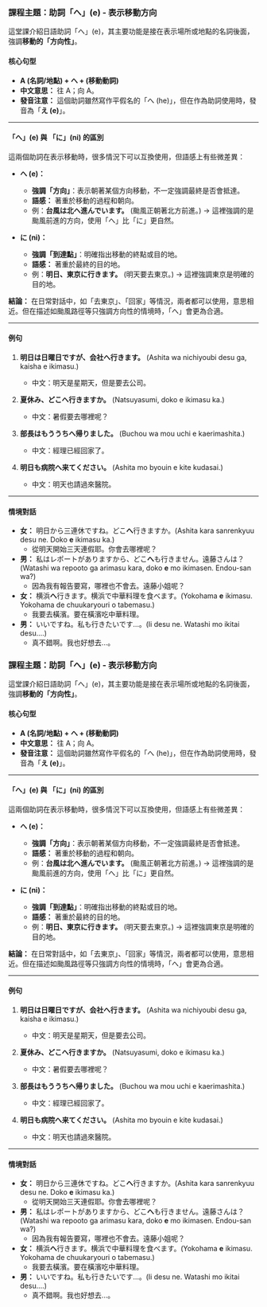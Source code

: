 
### **課程主題：助詞「へ」(e) - 表示移動方向**

這堂課介紹日語助詞「へ」(e)，其主要功能是接在表示場所或地點的名詞後面，強調**移動的「方向性」**。

#### **核心句型**

*   **A (名詞/地點) + へ + (移動動詞)**
*   **中文意思：** 往 A；向 A。
*   **發音注意：** 這個助詞雖然寫作平假名的「へ (he)」，但在作為助詞使用時，發音為「**え (e)**」。

---

#### **「へ」(e) 與 「に」(ni) 的區別**

這兩個助詞在表示移動時，很多情況下可以互換使用，但語感上有些微差異：

*   **へ (e)：**
    *   **強調「方向」**：表示朝著某個方向移動，不一定強調最終是否會抵達。
    *   **語感：** 著重於移動的過程和朝向。
    *   例：**台風は北へ進んでいます。** (颱風正朝著北方前進。) -> 這裡強調的是颱風前進的方向，使用「へ」比「に」更自然。

*   **に (ni)：**
    *   **強調「到達點」**：明確指出移動的終點或目的地。
    *   **語感：** 著重於最終的目的地。
    *   例：**明日、東京に行きます。** (明天要去東京。) -> 這裡強調東京是明確的目的地。

**結論：** 在日常對話中，如「去東京」、「回家」等情況，兩者都可以使用，意思相近。但在描述如颱風路徑等只強調方向性的情境時，「へ」會更為合適。

---

#### **例句**

1.  **明日は日曜日ですが、会社へ行きます。** (Ashita wa nichiyoubi desu ga, kaisha e ikimasu.)
    *   中文：明天是星期天，但是要去公司。

2.  **夏休み、どこへ行きますか。** (Natsuyasumi, doko e ikimasu ka.)
    *   中文：暑假要去哪裡呢？

3.  **部長はもううちへ帰りました。** (Buchou wa mou uchi e kaerimashita.)
    *   中文：經理已經回家了。

4.  **明日も病院へ来てください。** (Ashita mo byouin e kite kudasai.)
    *   中文：明天也請過來醫院。

---

#### **情境對話**

*   **女：** 明日から三連休ですね。どこ**へ**行きますか。(Ashita kara sanrenkyuu desu ne. Doko **e** ikimasu ka.)
    *   從明天開始三天連假耶。你會去哪裡呢？
*   **男：** 私はレポートがありますから、どこ**へ**も行きません。遠藤さんは？(Watashi wa repooto ga arimasu kara, doko **e** mo ikimasen. Endou-san wa?)
    *   因為我有報告要寫，哪裡也不會去。遠藤小姐呢？
*   **女：** 横浜**へ**行きます。横浜で中華料理を食べます。(Yokohama **e** ikimasu. Yokohama de chuukaryouri o tabemasu.)
    *   我要去橫濱。要在橫濱吃中華料理。
*   **男：** いいですね。私も行きたいです...。(Ii desu ne. Watashi mo ikitai desu....)
    *   真不錯啊。我也好想去...。

### **課程主題：助詞「へ」(e) - 表示移動方向**

這堂課介紹日語助詞「へ」(e)，其主要功能是接在表示場所或地點的名詞後面，強調**移動的「方向性」**。

#### **核心句型**

*   **A (名詞/地點) + へ + (移動動詞)**
*   **中文意思：** 往 A；向 A。
*   **發音注意：** 這個助詞雖然寫作平假名的「へ (he)」，但在作為助詞使用時，發音為「**え (e)**」。

---

#### **「へ」(e) 與 「に」(ni) 的區別**

這兩個助詞在表示移動時，很多情況下可以互換使用，但語感上有些微差異：

*   **へ (e)：**
    *   **強調「方向」**：表示朝著某個方向移動，不一定強調最終是否會抵達。
    *   **語感：** 著重於移動的過程和朝向。
    *   例：**台風は北へ進んでいます。** (颱風正朝著北方前進。) -> 這裡強調的是颱風前進的方向，使用「へ」比「に」更自然。

*   **に (ni)：**
    *   **強調「到達點」**：明確指出移動的終點或目的地。
    *   **語感：** 著重於最終的目的地。
    *   例：**明日、東京に行きます。** (明天要去東京。) -> 這裡強調東京是明確的目的地。

**結論：** 在日常對話中，如「去東京」、「回家」等情況，兩者都可以使用，意思相近。但在描述如颱風路徑等只強調方向性的情境時，「へ」會更為合適。

---

#### **例句**

1.  **明日は日曜日ですが、会社へ行きます。** (Ashita wa nichiyoubi desu ga, kaisha e ikimasu.)
    *   中文：明天是星期天，但是要去公司。

2.  **夏休み、どこへ行きますか。** (Natsuyasumi, doko e ikimasu ka.)
    *   中文：暑假要去哪裡呢？

3.  **部長はもううちへ帰りました。** (Buchou wa mou uchi e kaerimashita.)
    *   中文：經理已經回家了。

4.  **明日も病院へ来てください。** (Ashita mo byouin e kite kudasai.)
    *   中文：明天也請過來醫院。

---

#### **情境對話**

*   **女：** 明日から三連休ですね。どこ**へ**行きますか。(Ashita kara sanrenkyuu desu ne. Doko **e** ikimasu ka.)
    *   從明天開始三天連假耶。你會去哪裡呢？
*   **男：** 私はレポートがありますから、どこ**へ**も行きません。遠藤さんは？(Watashi wa repooto ga arimasu kara, doko **e** mo ikimasen. Endou-san wa?)
    *   因為我有報告要寫，哪裡也不會去。遠藤小姐呢？
*   **女：** 横浜**へ**行きます。横浜で中華料理を食べます。(Yokohama **e** ikimasu. Yokohama de chuukaryouri o tabemasu.)
    *   我要去橫濱。要在橫濱吃中華料理。
*   **男：** いいですね。私も行きたいです...。(Ii desu ne. Watashi mo ikitai desu....)
    *   真不錯啊。我也好想去...。
